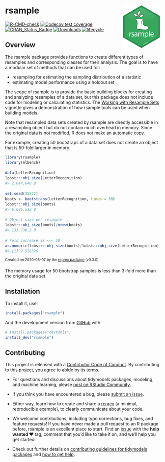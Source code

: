 
# rsample <a href='https://rsample.tidymodels.org/'><img src='man/figures/logo.png' align="right" height="139" /></a>

<!-- badges: start -->

[![R-CMD-check](https://github.com/tidymodels/rsample/workflows/R-CMD-check/badge.svg)](https://github.com/tidymodels/rsample/actions)
[![Codecov test
coverage](https://codecov.io/gh/tidymodels/rsample/branch/main/graph/badge.svg)](https://app.codecov.io/gh/tidymodels/rsample?branch=main)
[![CRAN\_Status\_Badge](https://www.r-pkg.org/badges/version/rsample)](https://cran.r-project.org/package=rsample)
[![Downloads](https://cranlogs.r-pkg.org/badges/rsample)](https://cran.r-project.org/package=rsample)
[![lifecycle](https://img.shields.io/badge/lifecycle-stable-brightgreen.svg)](https://lifecycle.r-lib.org/articles/stages.html)
<!-- badges: end -->

## Overview

The rsample package provides functions to create different types of
resamples and corresponding classes for their analysis. The goal is to
have a modular set of methods that can be used for:

-   resampling for estimating the sampling distribution of a statistic
-   estimating model performance using a holdout set

The scope of rsample is to provide the basic building blocks for
creating and analyzing resamples of a data set, but this package does
not include code for modeling or calculating statistics. The [Working
with Resample
Sets](https://rsample.tidymodels.org/articles/Working_with_rsets.html)
vignette gives a demonstration of how rsample tools can be used when
building models.

Note that resampled data sets created by rsample are directly accessible
in a resampling object but do not contain much overhead in memory. Since
the original data is not modified, R does not make an automatic copy.

For example, creating 50 bootstraps of a data set does not create an
object that is 50-fold larger in memory:

``` r
library(rsample)
library(mlbench)

data(LetterRecognition)
lobstr::obj_size(LetterRecognition)
#> 2,644,640 B

set.seed(35222)
boots <- bootstraps(LetterRecognition, times = 50)
lobstr::obj_size(boots)
#> 6,686,512 B

# Object size per resample
lobstr::obj_size(boots)/nrow(boots)
#> 133,730.2 B

# Fold increase is <<< 50
as.numeric(lobstr::obj_size(boots)/lobstr::obj_size(LetterRecognition))
#> [1] 2.528326
```

<sup>Created on 2020-05-07 by the [reprex
package](https://reprex.tidyverse.org) (v0.3.0)</sup>

The memory usage for 50 bootstrap samples is less than 3-fold more than
the original data set.

## Installation

To install it, use:

``` r
install.packages("rsample")
```

And the development version from [GitHub](https://github.com/) with:

``` r
# install.packages("devtools")
install_dev("rsample")
```

## Contributing

This project is released with a [Contributor Code of
Conduct](https://contributor-covenant.org/version/2/0/CODE_OF_CONDUCT.html).
By contributing to this project, you agree to abide by its terms.

-   For questions and discussions about tidymodels packages, modeling,
    and machine learning, please [post on RStudio
    Community](https://community.rstudio.com/new-topic?category_id=15&tags=tidymodels,question).

-   If you think you have encountered a bug, please [submit an
    issue](https://github.com/tidymodels/rsample/issues).

-   Either way, learn how to create and share a
    [reprex](https://reprex.tidyverse.org/articles/articles/learn-reprex.html)
    (a minimal, reproducible example), to clearly communicate about your
    code.

-   We welcome contributions, including typo corrections, bug fixes, and
    feature requests! If you have never made a pull request to an R
    package before, rsample is an excellent place to start. Find an
    [issue](https://github.com/tidymodels/rsample/issues/) with the
    **help wanted ❤️** tag, comment that you’d like to take it on, and
    we’ll help you get started.

-   Check out further details on [contributing guidelines for tidymodels
    packages](https://www.tidymodels.org/contribute/) and [how to get
    help](https://www.tidymodels.org/help/).
